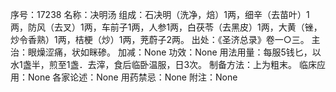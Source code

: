 序号：17238
名称：决明汤
组成：石决明（洗净，焙）1两，细辛（去苗叶）1两，防风（去叉）1两，车前子1两，人参1两，白茯苓（去黑皮）1两，大黄（锉，炒令香熟）1两，桔梗（炒）1两，茺蔚子2两。
出处：《圣济总录》卷一○三。
主治：眼燥涩痛，状如眯碜。
加减：None
功效：None
用法用量：每服5钱匕，以水1盏半，煎至1盏．去滓，食后临卧温服，日3次。
制备方法：上为粗末。
临床应用：None
各家论述：None
用药禁忌：None
附注：None
